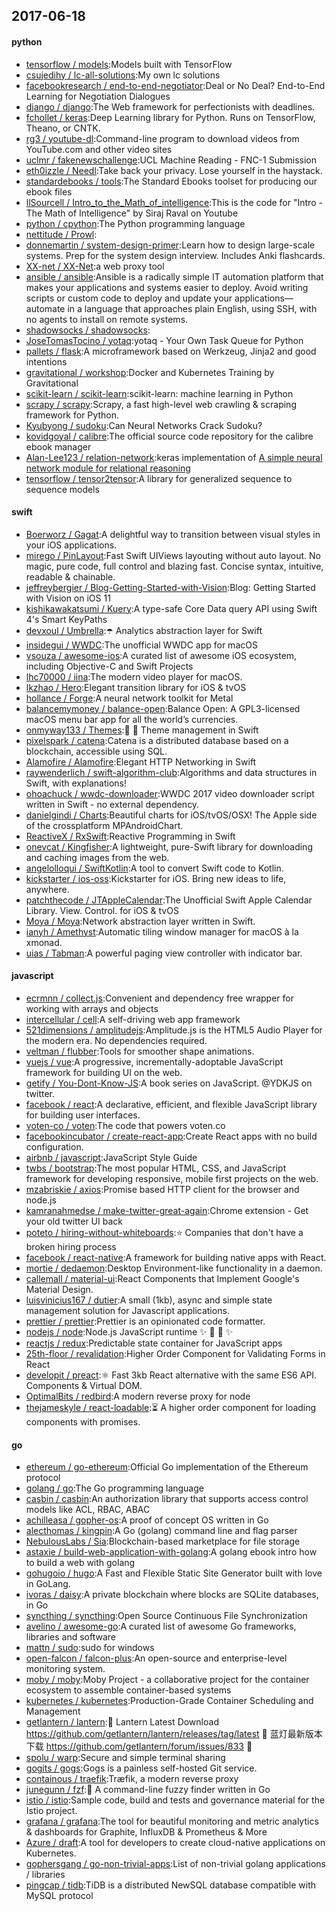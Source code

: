 ## 2017-06-18

#### python
* [tensorflow / models](https://github.com/tensorflow/models):Models built with TensorFlow
* [csujedihy / lc-all-solutions](https://github.com/csujedihy/lc-all-solutions):My own lc solutions
* [facebookresearch / end-to-end-negotiator](https://github.com/facebookresearch/end-to-end-negotiator):Deal or No Deal? End-to-End Learning for Negotiation Dialogues
* [django / django](https://github.com/django/django):The Web framework for perfectionists with deadlines.
* [fchollet / keras](https://github.com/fchollet/keras):Deep Learning library for Python. Runs on TensorFlow, Theano, or CNTK.
* [rg3 / youtube-dl](https://github.com/rg3/youtube-dl):Command-line program to download videos from YouTube.com and other video sites
* [uclmr / fakenewschallenge](https://github.com/uclmr/fakenewschallenge):UCL Machine Reading - FNC-1 Submission
* [eth0izzle / Needl](https://github.com/eth0izzle/Needl):Take back your privacy. Lose yourself in the haystack.
* [standardebooks / tools](https://github.com/standardebooks/tools):The Standard Ebooks toolset for producing our ebook files
* [llSourcell / Intro_to_the_Math_of_intelligence](https://github.com/llSourcell/Intro_to_the_Math_of_intelligence):This is the code for "Intro - The Math of Intelligence" by Siraj Raval on Youtube
* [python / cpython](https://github.com/python/cpython):The Python programming language
* [nettitude / Prowl](https://github.com/nettitude/Prowl):
* [donnemartin / system-design-primer](https://github.com/donnemartin/system-design-primer):Learn how to design large-scale systems. Prep for the system design interview. Includes Anki flashcards.
* [XX-net / XX-Net](https://github.com/XX-net/XX-Net):a web proxy tool
* [ansible / ansible](https://github.com/ansible/ansible):Ansible is a radically simple IT automation platform that makes your applications and systems easier to deploy. Avoid writing scripts or custom code to deploy and update your applications— automate in a language that approaches plain English, using SSH, with no agents to install on remote systems.
* [shadowsocks / shadowsocks](https://github.com/shadowsocks/shadowsocks):
* [JoseTomasTocino / yotaq](https://github.com/JoseTomasTocino/yotaq):yotaq - Your Own Task Queue for Python
* [pallets / flask](https://github.com/pallets/flask):A microframework based on Werkzeug, Jinja2 and good intentions
* [gravitational / workshop](https://github.com/gravitational/workshop):Docker and Kubernetes Training by Gravitational
* [scikit-learn / scikit-learn](https://github.com/scikit-learn/scikit-learn):scikit-learn: machine learning in Python
* [scrapy / scrapy](https://github.com/scrapy/scrapy):Scrapy, a fast high-level web crawling & scraping framework for Python.
* [Kyubyong / sudoku](https://github.com/Kyubyong/sudoku):Can Neural Networks Crack Sudoku?
* [kovidgoyal / calibre](https://github.com/kovidgoyal/calibre):The official source code repository for the calibre ebook manager
* [Alan-Lee123 / relation-network](https://github.com/Alan-Lee123/relation-network):keras implementation of [A simple neural network module for relational reasoning]( https://arxiv.org/pdf/1706.01427.pdf )
* [tensorflow / tensor2tensor](https://github.com/tensorflow/tensor2tensor):A library for generalized sequence to sequence models

#### swift
* [Boerworz / Gagat](https://github.com/Boerworz/Gagat):A delightful way to transition between visual styles in your iOS applications.
* [mirego / PinLayout](https://github.com/mirego/PinLayout):Fast Swift UIViews layouting without auto layout. No magic, pure code, full control and blazing fast. Concise syntax, intuitive, readable & chainable.
* [jeffreybergier / Blog-Getting-Started-with-Vision](https://github.com/jeffreybergier/Blog-Getting-Started-with-Vision):Blog: Getting Started with Vision on iOS 11
* [kishikawakatsumi / Kuery](https://github.com/kishikawakatsumi/Kuery):A type-safe Core Data query API using Swift 4's Smart KeyPaths
* [devxoul / Umbrella](https://github.com/devxoul/Umbrella):☂️ Analytics abstraction layer for Swift
* [insidegui / WWDC](https://github.com/insidegui/WWDC):The unofficial WWDC app for macOS
* [vsouza / awesome-ios](https://github.com/vsouza/awesome-ios):A curated list of awesome iOS ecosystem, including Objective-C and Swift Projects
* [lhc70000 / iina](https://github.com/lhc70000/iina):The modern video player for macOS.
* [lkzhao / Hero](https://github.com/lkzhao/Hero):Elegant transition library for iOS & tvOS
* [hollance / Forge](https://github.com/hollance/Forge):A neural network toolkit for Metal
* [balancemymoney / balance-open](https://github.com/balancemymoney/balance-open):Balance Open: A GPL3-licensed macOS menu bar app for all the world’s currencies.
* [onmyway133 / Themes](https://github.com/onmyway133/Themes):👕 👚 Theme management in Swift
* [pixelspark / catena](https://github.com/pixelspark/catena):Catena is a distributed database based on a blockchain, accessible using SQL.
* [Alamofire / Alamofire](https://github.com/Alamofire/Alamofire):Elegant HTTP Networking in Swift
* [raywenderlich / swift-algorithm-club](https://github.com/raywenderlich/swift-algorithm-club):Algorithms and data structures in Swift, with explanations!
* [ohoachuck / wwdc-downloader](https://github.com/ohoachuck/wwdc-downloader):WWDC 2017 video downloader script written in Swift - no external dependency.
* [danielgindi / Charts](https://github.com/danielgindi/Charts):Beautiful charts for iOS/tvOS/OSX! The Apple side of the crossplatform MPAndroidChart.
* [ReactiveX / RxSwift](https://github.com/ReactiveX/RxSwift):Reactive Programming in Swift
* [onevcat / Kingfisher](https://github.com/onevcat/Kingfisher):A lightweight, pure-Swift library for downloading and caching images from the web.
* [angelolloqui / SwiftKotlin](https://github.com/angelolloqui/SwiftKotlin):A tool to convert Swift code to Kotlin.
* [kickstarter / ios-oss](https://github.com/kickstarter/ios-oss):Kickstarter for iOS. Bring new ideas to life, anywhere.
* [patchthecode / JTAppleCalendar](https://github.com/patchthecode/JTAppleCalendar):The Unofficial Swift Apple Calendar Library. View. Control. for iOS & tvOS
* [Moya / Moya](https://github.com/Moya/Moya):Network abstraction layer written in Swift.
* [ianyh / Amethyst](https://github.com/ianyh/Amethyst):Automatic tiling window manager for macOS à la xmonad.
* [uias / Tabman](https://github.com/uias/Tabman):A powerful paging view controller with indicator bar.

#### javascript
* [ecrmnn / collect.js](https://github.com/ecrmnn/collect.js):Convenient and dependency free wrapper for working with arrays and objects
* [intercellular / cell](https://github.com/intercellular/cell):A self-driving web app framework
* [521dimensions / amplitudejs](https://github.com/521dimensions/amplitudejs):Amplitude.js is the HTML5 Audio Player for the modern era. No dependencies required.
* [veltman / flubber](https://github.com/veltman/flubber):Tools for smoother shape animations.
* [vuejs / vue](https://github.com/vuejs/vue):A progressive, incrementally-adoptable JavaScript framework for building UI on the web.
* [getify / You-Dont-Know-JS](https://github.com/getify/You-Dont-Know-JS):A book series on JavaScript. @YDKJS on twitter.
* [facebook / react](https://github.com/facebook/react):A declarative, efficient, and flexible JavaScript library for building user interfaces.
* [voten-co / voten](https://github.com/voten-co/voten):The code that powers voten.co
* [facebookincubator / create-react-app](https://github.com/facebookincubator/create-react-app):Create React apps with no build configuration.
* [airbnb / javascript](https://github.com/airbnb/javascript):JavaScript Style Guide
* [twbs / bootstrap](https://github.com/twbs/bootstrap):The most popular HTML, CSS, and JavaScript framework for developing responsive, mobile first projects on the web.
* [mzabriskie / axios](https://github.com/mzabriskie/axios):Promise based HTTP client for the browser and node.js
* [kamranahmedse / make-twitter-great-again](https://github.com/kamranahmedse/make-twitter-great-again):Chrome extension - Get your old twitter UI back
* [poteto / hiring-without-whiteboards](https://github.com/poteto/hiring-without-whiteboards):⭐️ Companies that don't have a broken hiring process
* [facebook / react-native](https://github.com/facebook/react-native):A framework for building native apps with React.
* [mortie / dedaemon](https://github.com/mortie/dedaemon):Desktop Environment-like functionality in a daemon.
* [callemall / material-ui](https://github.com/callemall/material-ui):React Components that Implement Google's Material Design.
* [luisvinicius167 / dutier](https://github.com/luisvinicius167/dutier):A small (1kb), async and simple state management solution for Javascript applications.
* [prettier / prettier](https://github.com/prettier/prettier):Prettier is an opinionated code formatter.
* [nodejs / node](https://github.com/nodejs/node):Node.js JavaScript runtime ✨ 🐢 🚀 ✨
* [reactjs / redux](https://github.com/reactjs/redux):Predictable state container for JavaScript apps
* [25th-floor / revalidation](https://github.com/25th-floor/revalidation):Higher Order Component for Validating Forms in React
* [developit / preact](https://github.com/developit/preact):⚛️ Fast 3kb React alternative with the same ES6 API. Components & Virtual DOM.
* [OptimalBits / redbird](https://github.com/OptimalBits/redbird):A modern reverse proxy for node
* [thejameskyle / react-loadable](https://github.com/thejameskyle/react-loadable):⏳ A higher order component for loading components with promises.

#### go
* [ethereum / go-ethereum](https://github.com/ethereum/go-ethereum):Official Go implementation of the Ethereum protocol
* [golang / go](https://github.com/golang/go):The Go programming language
* [casbin / casbin](https://github.com/casbin/casbin):An authorization library that supports access control models like ACL, RBAC, ABAC
* [achilleasa / gopher-os](https://github.com/achilleasa/gopher-os):A proof of concept OS written in Go
* [alecthomas / kingpin](https://github.com/alecthomas/kingpin):A Go (golang) command line and flag parser
* [NebulousLabs / Sia](https://github.com/NebulousLabs/Sia):Blockchain-based marketplace for file storage
* [astaxie / build-web-application-with-golang](https://github.com/astaxie/build-web-application-with-golang):A golang ebook intro how to build a web with golang
* [gohugoio / hugo](https://github.com/gohugoio/hugo):A Fast and Flexible Static Site Generator built with love in GoLang.
* [ivoras / daisy](https://github.com/ivoras/daisy):A private blockchain where blocks are SQLite databases, in Go
* [syncthing / syncthing](https://github.com/syncthing/syncthing):Open Source Continuous File Synchronization
* [avelino / awesome-go](https://github.com/avelino/awesome-go):A curated list of awesome Go frameworks, libraries and software
* [mattn / sudo](https://github.com/mattn/sudo):sudo for windows
* [open-falcon / falcon-plus](https://github.com/open-falcon/falcon-plus):An open-source and enterprise-level monitoring system.
* [moby / moby](https://github.com/moby/moby):Moby Project - a collaborative project for the container ecosystem to assemble container-based systems
* [kubernetes / kubernetes](https://github.com/kubernetes/kubernetes):Production-Grade Container Scheduling and Management
* [getlantern / lantern](https://github.com/getlantern/lantern):🔴 Lantern Latest Download https://github.com/getlantern/lantern/releases/tag/latest 🔴 蓝灯最新版本下载 https://github.com/getlantern/forum/issues/833 🔴
* [spolu / warp](https://github.com/spolu/warp):Secure and simple terminal sharing
* [gogits / gogs](https://github.com/gogits/gogs):Gogs is a painless self-hosted Git service.
* [containous / traefik](https://github.com/containous/traefik):Træfik, a modern reverse proxy
* [junegunn / fzf](https://github.com/junegunn/fzf):🌸 A command-line fuzzy finder written in Go
* [istio / istio](https://github.com/istio/istio):Sample code, build and tests and governance material for the Istio project.
* [grafana / grafana](https://github.com/grafana/grafana):The tool for beautiful monitoring and metric analytics & dashboards for Graphite, InfluxDB & Prometheus & More
* [Azure / draft](https://github.com/Azure/draft):A tool for developers to create cloud-native applications on Kubernetes.
* [gophersgang / go-non-trivial-apps](https://github.com/gophersgang/go-non-trivial-apps):List of non-trivial golang applications / libraries
* [pingcap / tidb](https://github.com/pingcap/tidb):TiDB is a distributed NewSQL database compatible with MySQL protocol
